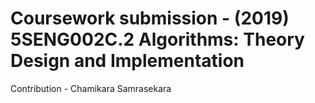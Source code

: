 # Coursework submission - (2019) 5SENG002C.2 Algorithms: Theory Design and Implementation 


Contribution - Chamikara Samrasekara
